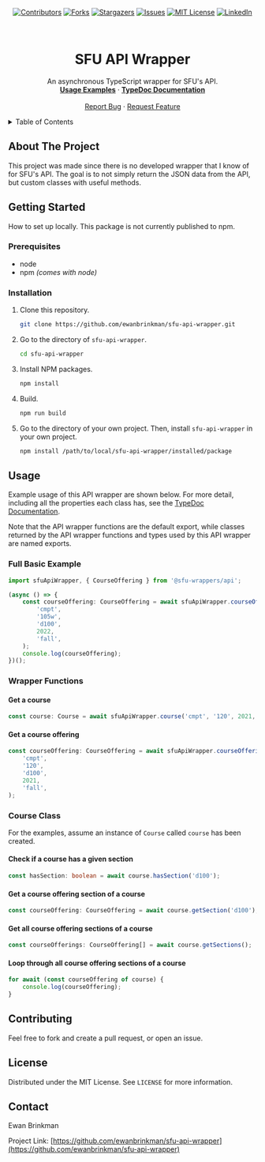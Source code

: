 <div align="center">

[![Contributors][contributors-shield]][contributors-url]
[![Forks][forks-shield]][forks-url] [![Stargazers][stars-shield]][stars-url]
[![Issues][issues-shield]][issues-url]
[![MIT License][license-shield]][license-url]
[![LinkedIn][linkedin-shield]][linkedin-url]

</div>

<!-- Project logo. -->
<br />
<div align="center">
  <h1 align="center">SFU API Wrapper</h1>

  <p align="center">
    An asynchronous TypeScript wrapper for SFU's API.
    <br />
    <a href="#usage"><strong>Usage Examples</strong></a>
    ·
    <a href="https://ewanbrinkman.github.io/sfu-api-wrapper/"><strong>TypeDoc Documentation</strong></a>
    <br />
    <br />
    <a href="https://github.com/ewanbrinkman/sfu-api-wrapper/issues">Report Bug</a>
    ·
    <a href="https://github.com/ewanbrinkman/sfu-api-wrapper/issues">Request Feature</a>
  </p>
</div>

<!-- Table of contents. -->
<details>
  <summary>Table of Contents</summary>
  <ol>
    <li>
      <a href="#about-the-project">About The Project</a>
    </li>
    <li>
      <a href="#getting-started">Getting Started</a>
      <ul>
        <li><a href="#prerequisites">Prerequisites</a></li>
        <li><a href="#installation">Installation</a></li>
      </ul>
    </li>
    <li><a href="#usage">Usage</a></li>
    <li><a href="#contributing">Contributing</a></li>
    <li><a href="#license">License</a></li>
    <li><a href="#contact">Contact</a></li>
  </ol>
</details>

<!-- About the project. -->

## About The Project

This project was made since there is no developed wrapper that I know of for
SFU's API. The goal is to not simply return the JSON data from the API, but
custom classes with useful methods.

<!-- Getting started. -->

## Getting Started

How to set up locally. This package is not currently published to npm.

### Prerequisites

-   node
-   npm _(comes with node)_

### Installation

1. Clone this repository.
    ```sh
    git clone https://github.com/ewanbrinkman/sfu-api-wrapper.git
    ```
2. Go to the directory of `sfu-api-wrapper`.
    ```sh
    cd sfu-api-wrapper
    ```
3. Install NPM packages.
    ```sh
    npm install
    ```
4. Build.
    ```sh
    npm run build
    ```
5. Go to the directory of your own project. Then, install `sfu-api-wrapper` in your own
   project.
    ```sh
    npm install /path/to/local/sfu-api-wrapper/installed/package
    ```

<!-- Usage. -->

## Usage

Example usage of this API wrapper are shown below. For more detail, including
all the properties each class has, see the
<a href="https://ewanbrinkman.github.io/sfu-api-wrapper/">TypeDoc Documentation</a>.

Note that the API wrapper functions are the default export, while classes
returned by the API wrapper functions and types used by this API wrapper are
named exports.

### Full Basic Example

```typescript
import sfuApiWrapper, { CourseOffering } from '@sfu-wrappers/api';

(async () => {
    const courseOffering: CourseOffering = await sfuApiWrapper.courseOffering(
        'cmpt',
        '105w',
        'd100',
        2022,
        'fall',
    );
    console.log(courseOffering);
})();
```

### Wrapper Functions

#### Get a course

```typescript
const course: Course = await sfuApiWrapper.course('cmpt', '120', 2021, 'fall');
```

#### Get a course offering

```typescript
const courseOffering: CourseOffering = await sfuApiWrapper.courseOffering(
    'cmpt',
    '120',
    'd100',
    2021,
    'fall',
);
```

### Course Class

For the examples, assume an instance of `Course` called `course` has been
created.

#### Check if a course has a given section

```typescript
const hasSection: boolean = await course.hasSection('d100');
```

#### Get a course offering section of a course

```typescript
const courseOffering: CourseOffering = await course.getSection('d100');
```

#### Get all course offering sections of a course

```typescript
const courseOfferings: CourseOffering[] = await course.getSections();
```

#### Loop through all course offering sections of a course

```typescript
for await (const courseOffering of course) {
    console.log(courseOffering);
}
```

<!-- Contributing. -->

## Contributing

Feel free to fork and create a pull request, or open an issue.

<!-- License. -->

## License

Distributed under the MIT License. See `LICENSE` for more information.

<!-- Contact. -->

## Contact

Ewan Brinkman

Project Link:
[https://github.com/ewanbrinkman/sfu-api-wrapper](https://github.com/ewanbrinkman/sfu-api-wrapper)

<!-- Markdown links and images -->

[contributors-shield]:
    https://img.shields.io/github/contributors/ewanbrinkman/sfu-api-wrapper.svg?style=for-the-badge
[contributors-url]: https://github.com/ewanbrinkman/sfu-api-wrapper/graphs/contributors
[forks-shield]:
    https://img.shields.io/github/forks/ewanbrinkman/sfu-api-wrapper.svg?style=for-the-badge
[forks-url]: https://github.com/ewanbrinkman/sfu-api-wrapper/network/members
[stars-shield]:
    https://img.shields.io/github/stars/ewanbrinkman/sfu-api-wrapper.svg?style=for-the-badge
[stars-url]: https://github.com/ewanbrinkman/sfu-api-wrapper/stargazers
[issues-shield]:
    https://img.shields.io/github/issues/ewanbrinkman/sfu-api-wrapper.svg?style=for-the-badge
[issues-url]: https://github.com/ewanbrinkman/sfu-api-wrapper/issues
[license-shield]:
    https://img.shields.io/github/license/ewanbrinkman/sfu-api-wrapper.svg?style=for-the-badge
[license-url]: https://github.com/ewanbrinkman/sfu-api-wrapper/blob/main/LICENSE
[linkedin-shield]:
    https://img.shields.io/badge/-LinkedIn-black.svg?style=for-the-badge&logo=linkedin&colorB=555
[linkedin-url]: https://linkedin.com/in/ewan-brinkman

